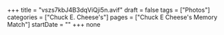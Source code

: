 +++
title = "vszs7kbJ4B3dqViQji5n.avif"
draft = false
tags = ["Photos"]
categories = ["Chuck E. Cheese's"]
pages = ["Chuck E Cheese's Memory Match"]
startDate = ""
+++
none
